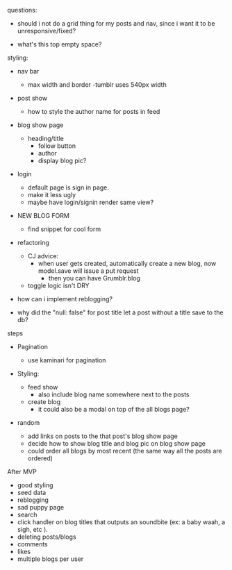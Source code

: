 questions:
  - should i not do a grid thing for my posts and nav, since i want it to be unresponsive/fixed?

  - what's this top empty space?

styling:
  - nav bar
    - max width and border
      -tumblr uses 540px width
  - post show
    - how to style the author name for posts in feed
  - blog show page
    - heading/title
      - follow button
      - author
      - display blog pic?
  - login
    - default page is sign in page.
    - make it less ugly
    - maybe have login/signin render same view?
  - NEW BLOG FORM
    - find snippet for cool form

- refactoring
  - CJ advice:
    - when user gets created, automatically create a new blog, now model.save will issue a put request
      - then you can have Grumblr.blog
  - toggle logic isn't DRY

- how can i implement reblogging?

- why did the "null: false" for post title let a post without a title save to the db?


steps
  - Pagination
    - use kaminari for pagination

  - Styling:
    - feed show
      - also include blog name somewhere next to the posts
    - create blog
      - it could also be a modal on top of the all blogs page?

  - random
    - add links on posts to the that post's blog show page
    - decide how to show blog title and blog pic on blog show page
    - could order all blogs by most recent (the same way all the posts are ordered)



After MVP
  - good styling
  - seed data
  - reblogging
  - sad puppy page
  - search
  - click handler on blog titles that outputs an soundbite (ex: a baby waah, a sigh, etc ).
  - deleting posts/blogs
  - comments
  - likes
  - multiple blogs per user
